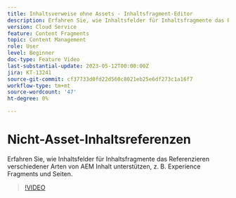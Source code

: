 ```yaml
---
title: Inhaltsverweise ohne Assets - Inhaltsfragment-Editor
description: Erfahren Sie, wie Inhaltsfelder für Inhaltsfragmente das Referenzieren verschiedener Arten von AEM Inhalt unterstützen, z. B. Experience Fragments und Seiten.
version: Cloud Service
feature: Content Fragments
topic: Content Management
role: User
level: Beginner
doc-type: Feature Video
last-substantial-update: 2023-05-12T00:00:00Z
jira: KT-13241
source-git-commit: cf37733d0fd22d560c8021eb25e6df273c1a16f7
workflow-type: tm+mt
source-wordcount: '47'
ht-degree: 0%

---
```



# Nicht-Asset-Inhaltsreferenzen

Erfahren Sie, wie Inhaltsfelder für Inhaltsfragmente das Referenzieren verschiedener Arten von AEM Inhalt unterstützen, z. B. Experience Fragments und Seiten.

>[!VIDEO](https://video.tv.adobe.com/v/3419313/?learn=on)
